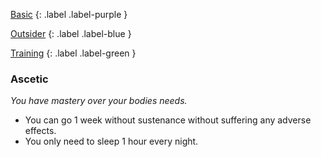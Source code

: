 
[Basic](Game/Advancement-List?Basic=true)
{: .label .label-purple }

[Outsider](Game/Outsider)
{: .label .label-blue }

[Training](Game/Advancement-List?Training=true)
{: .label .label-green }
### Ascetic
*You have mastery over your bodies needs.*
* You can go 1 week without sustenance without suffering any adverse effects.
* You only need to sleep 1 hour every night.

